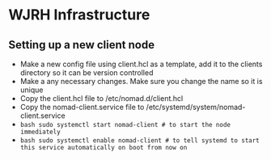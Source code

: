 # WJRH Infrastructure

## Setting up a new client node

- Make a new config file using client.hcl as a template, add it to the clients directory so it can be version controlled
- Make a any necessary changes. Make sure you change the name so it is unique
- Copy the client.hcl file to /etc/nomad.d/client.hcl
- Copy the nomad-client.service file to /etc/systemd/system/nomad-client.service
- ```bash sudo systemctl start nomad-client # to start the node immediately```
- ```bash sudo systemctl enable nomad-client # to tell systemd to start this service automatically on boot from now on```
